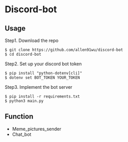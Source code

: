 # Discord-bot

## Usage
Step1. Download the repo
```
$ git clone https://github.com/allen91wu/discord-bot
$ cd discord-bot
```

Step2. Set up your discord bot token
```
$ pip install "python-dotenv[cli]"
$ dotenv set BOT_TOKEN YOUR_TOKEN
```

Step3. Implement the bot server
```
$ pip install -r requirements.txt
$ python3 main.py
```

## Function
- Meme_pictures_sender
- Chat_bot
